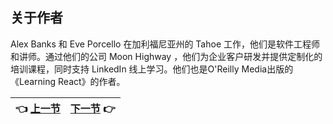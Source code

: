 ## 关于作者
Alex Banks 和 Eve Porcello 在加利福尼亚州的 Tahoe 工作，他们是软件工程师和讲师。通过他们的公司 Moon Highway ，他们为企业客户研发并提供定制化的培训课程，同时支持 LinkedIn 线上学习。他们也是O'Reilly Media出版的《Learning React》的作者。

| :point_left: [上一节](/ch08_Index.md) | [下一节](/ch10_Colophon.md) :point_right: |
| - | - |